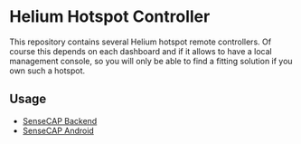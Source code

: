 # Helium Hotspot Controller

This repository contains several Helium hotspot remote controllers. Of course this depends on each dashboard and if it allows to have a local management console,
so you will only be able to find a fitting solution if you own such a hotspot.

## Usage

* [SenseCAP Backend](sensecap-controller-backend/README.md)
* [SenseCAP Android](sensecap-controller-android/README.md)
